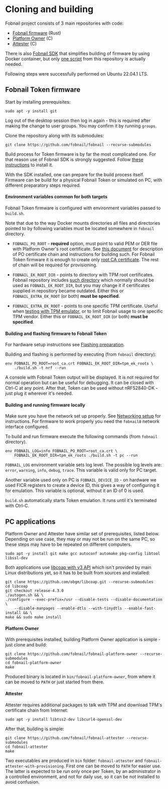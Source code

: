 # Cloning and building

Fobnail project consists of 3 main repositories with code:

- [Fobnail firmware](https://github.com/fobnail/fobnail) (Rust)
- [Platform Owner](https://github.com/fobnail/fobnail-platform-owner) (C)
- [Attester](https://github.com/fobnail/fobnail-attester) (C)

There is also [Fobnail SDK](https://github.com/fobnail/fobnail-sdk) that
simplifies building of firmware by using Docker container, but only
[one script](https://github.com/fobnail/fobnail-sdk/blob/main/run-fobnail-sdk.sh)
from this repository is actually needed.

Following steps were successfully performed on Ubuntu 22.04.1 LTS.

## Fobnail Token firmware

Start by installing prerequisites:

```shell
sudo apt -y install git
```

Log out of the desktop session then log in again - this is required after making
the change to user groups. You may confirm it by running `groups`.

Clone the repository along with its submodules:

```shell
git clone https://github.com/fobnail/fobnail --recurse-submodules
```

Build process for Token firmware is by far the most complicated one. For that
reason use of Fobnail SDK is strongly suggested. Follow [these instructions](/fobnail-sdk.md)
to install it.

With the SDK installed, one can prepare for the build process itself. Firmware
can be build for a physical Fobnail Token or simulated on PC, with different
preparatory steps required.

#### Environment variables common for both targets

Fobnail Token firmware is configured with environment variables passed to
`build.sh`.

Note that due to the way Docker mounts directories all files and directories
pointed to by following variables must be located somewhere in `fobnail`
directory.

- `FOBNAIL_PO_ROOT` - **required** option, must point to valid PEM or DER file
  with Platform Owner's root certificate. See [this document](/keys_and_certificates/#platform-owner-certificate-chain)
  for description of PO certificate chain and instructions for building such.
  For Fobnail Token firmware it is enough to create only [root CA certificate](https://fobnail.3mdeb.com/keys_and_certificates/#root-ca).
  The rest of chain will be required for provisioning.

- `FOBNAIL_EK_ROOT_DIR` - points to directory with TPM root certificates.
  Fobnail repository includes [such directory](https://github.com/fobnail/fobnail/tree/main/tpm_ek_roots)
  which normally should be used as `FOBNAIL_EK_ROOT_DIR`, but you may change it
  if certificates supplied in repository became outdated. Either this or
  `FOBNAIL_EXTRA_EK_ROOT` (or both) **must be specified**.

- `FOBNAIL_EXTRA_EK_ROOT` - points to one specific TPM certificate. Useful when
  [testing with TPM emulator](/tpm-simulators/), or to limit Fobnail usage to
  one specific TPM vendor. Either this or `FOBNAIL_EK_ROOT_DIR` (or both)
  **must be specified**.

#### Building and flashing firmware to Fobnail Token

For hardware setup instructions see [Flashing preparation](flashing_preparation.md).

Building and flashing is performed by executing (from `fobnail` directory):

```shell
env FOBNAIL_PO_ROOT=root_ca.crt FOBNAIL_EK_ROOT_DIR=tpm_ek_roots \
    ./build.sh -t nrf --run
```

A console with Fobnail Token output will be displayed. It is not required for
normal operation but can be useful for debugging. It can be closed with Ctrl-C
at any point. After that, Token can be used without nRF52840-DK - just plug it
wherever it's needed.

#### Building and running firmware locally

Make sure you have the network set up properly. See [Networking setup](networking_setup.md)
for instructions. For firmware to work properly you need the `fobnail0` network
interface configured.

To build and run firmware execute the following commands (from `fobnail`
directory).

```shell
env FOBNAIL_LOG=info FOBNAIL_PO_ROOT=root_ca.crt \
    FOBNAIL_EK_ROOT_DIR=tpm_ek_roots ./build.sh -t pc --run
```

`FOBNAIL_LOG` environment variable sets log level. The possible log levels are:
`error`, `warning`, `info`, `debug`, `trace`. This variable is valid only for PC
target.

Another variable used only on PC is `FOBNAIL_DEVICE_ID` - on hardware we used
FICR registers to create a device ID, this gives a way of configuring it for
emulation. This variable is optional, without it an ID of 0 is used.

`build.sh` automatically starts Token emulation. It runs until it's terminated
with Ctrl-C.

## PC applications

Platform Owner and Attester have similar set of prerequisites, listed below.
Depending on use case, they may or may not be run on the same PC, so these steps
may have to be repeated on different computers.

```shell
sudo apt -y install git make gcc autoconf automake pkg-config libtool libssl-dev
```

Both applications use [libcoap with v3 API](https://github.com/obgm/libcoap/tree/release-4.3.0)
which isn't provided by main Linux distributions yet, so it has to be built from
sources and installed:

```shell
git clone https://github.com/obgm/libcoap.git --recurse-submodules
cd libcoap
git checkout release-4.3.0
./autogen.sh && \
./configure --exec-prefix=/usr --disable-tests --disable-documentation \
    --disable-manpages --enable-dtls --with-tinydtls --enable-fast-install && \
make && sudo make install
```

#### Platform Owner

With prerequisites installed, building Platform Owner application is simple -
just clone and build:

```shell
git clone https://github.com/fobnail/fobnail-platform-owner --recurse-submodules
cd fobnail-platform-owner
make
```

Produced binary is located in `bin/fobnail-platform-owner`, from where it can be
moved to `PATH` or just started from there.

#### Attester

Attester requires additional packages to talk with TPM and download TPM's
certificate chain from Internet:

```shell
sudo apt -y install libtss2-dev libcurl4-openssl-dev
```

After that, building is simple:

```shell
git clone https://github.com/fobnail/fobnail-attester --recurse-submodules
cd fobnail-attester
make
```

Two executables are produced in `bin` folder: `fobnail-attester` and
`fobnail-attester-with-provisioning`. First one can be moved to `PATH` for
easier use. The latter is expected to be run only once per Token, by an
administrator in a controlled environment, and not for daily use, so it can be
not installed to avoid confusion.
